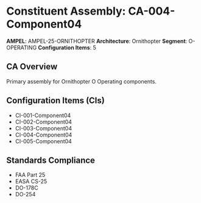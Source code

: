 # Constituent Assembly: CA-004-Component04

**AMPEL**: AMPEL-25-ORNITHOPTER
**Architecture**: Ornithopter
**Segment**: O-OPERATING
**Configuration Items**: 5

## CA Overview
Primary assembly for Ornithopter O Operating components.

## Configuration Items (CIs)
- CI-001-Component04
- CI-002-Component04
- CI-003-Component04
- CI-004-Component04
- CI-005-Component04

## Standards Compliance
- FAA Part 25
- EASA CS-25
- DO-178C
- DO-254
